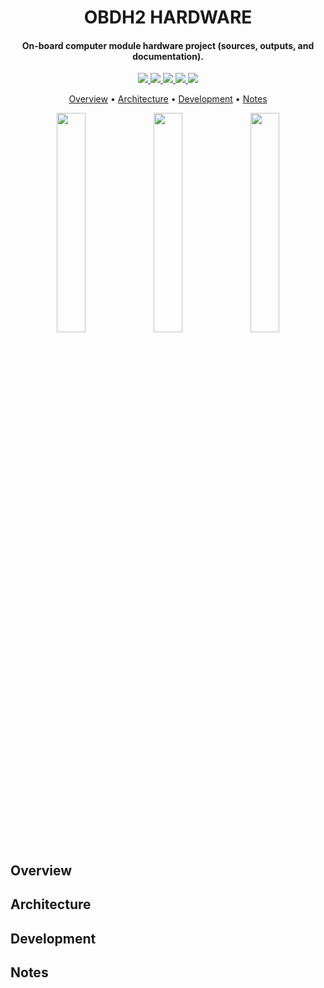 <h1 align="center">
	OBDH2 HARDWARE
	<br>
</h1>

<h4 align="center">On-board computer module hardware project (sources, outputs, and documentation).</h4>

<p align="center">
	<a href="">
		<img src="https://img.shields.io/badge/spa-under%20test-red?style=for-the-badge">
	</a>
	<a href="">
		<img src="https://img.shields.io/badge/spb-development-green?style=for-the-badge">
	</a>
	<a href="">
		<img src="https://img.shields.io/badge/spc-development-blue?style=for-the-badge">
	</a>
	<a href="">
		<img src="https://img.shields.io/badge/CAD%20tool-altium%20v19.1-yellow?style=for-the-badge">
	</a>
	<a href="">
		<img src="https://img.shields.io/badge/for%20more-here-lightgray?style=for-the-badge">
	</a>
</p>

<p align="center">
  	<a href="#overview">Overview</a> •
  	<a href="#architecture">Architecture</a> •
  	<a href="#development">Development</a> •
  	<a href="#notes">Notes</a>
</p>

<p align="center">
	<img width="30%" src="">
	<img width="30%" src="">
	<img width="30%" src="">
</p>


## Overview


## Architecture


## Development


## Notes




